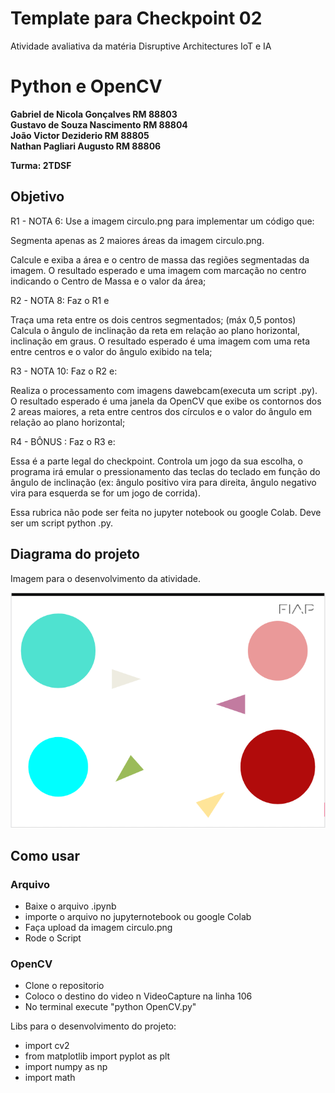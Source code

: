 # Template para Checkpoint 02

Atividade avaliativa da matéria Disruptive Architectures IoT e IA 

# Python e OpenCV

**Gabriel de Nicola Gonçalves RM 88803** </br>
**Gustavo de Souza Nascimento RM 88804** </br>
**João Victor Deziderio       RM 88805** </br>
**Nathan Pagliari Augusto     RM 88806** 

**Turma: 2TDSF**

## Objetivo 

R1 - NOTA 6: Use a imagem circulo.png para implementar um código que:

Segmenta apenas as 2 maiores áreas da imagem circulo.png.

Calcule e exiba a área e o centro de massa das regiões segmentadas da imagem. O resultado esperado e uma imagem com marcação no centro indicando o Centro de Massa e o valor da área; 

R2 - NOTA 8: Faz o R1 e

Traça uma reta entre os dois centros segmentados; (máx 0,5 pontos) Calcula o ângulo de inclinação da reta em relação ao plano horizontal, inclinação em graus. O resultado esperado é uma imagem com uma reta entre centros e o valor do ângulo exibido na tela;


R3 - NOTA 10: Faz o R2 e:

Realiza o processamento com imagens dawebcam(executa um script .py). O resultado esperado é uma janela da OpenCV que exibe os contornos dos 2 areas maiores, a reta entre centros dos círculos e o valor do ângulo em relação ao plano horizontal;

R4 - BÔNUS : Faz o R3 e:

Essa é a parte legal do checkpoint. Controla um jogo da sua escolha, o programa irá emular o pressionamento das teclas do teclado em função do ângulo de inclinação (ex: ângulo positivo vira para direita, ângulo negativo vira para esquerda se for um jogo de corrida).

Essa rubrica não pode ser feita no jupyter notebook ou google Colab. Deve ser um script python .py.

## Diagrama do projeto

Imagem para o desenvolvimento da atividade.

<img src="/circulo.png" width="550">

## Como usar 

### Arquivo 
* Baixe o arquivo .ipynb
* importe o arquivo no jupyternotebook ou google Colab 
* Faça upload da imagem circulo.png  
* Rode o Script

### OpenCV 
* Clone o repositorio
* Coloco o destino do video n VideoCapture na linha 106
* No terminal execute "python OpenCV.py"


Libs para o desenvolvimento do projeto:


- import cv2
- from matplotlib import pyplot as plt
- import numpy as np
- import math

